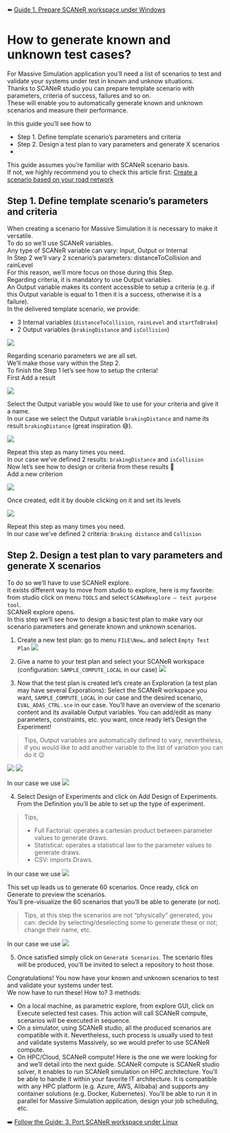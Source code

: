 :arrow_left: [Guide 1. Prepare SCANeR workspace under Windows](HT_Prepare_SCANeR_workspace_under_Windows.md)

# How to generate known and unknown test cases?

For Massive Simulation application you’ll need a list of scenarios to test and validate your systems under test in known and unknow situations.  
Thanks to SCANeR studio you can prepare template scenario with parameters, criteria of success, failures and so on.  
These will enable you to automatically generate known and unknown scenarios and measure their performance.  

In this guide you’ll see how to
- Step 1.	Define template scenario’s parameters and criteria
- Step 2.	Design a test plan to vary parameters and generate X scenarios
- 
This guide assumes you’re familiar with SCANeR scenario basis.  
If not, we highly recommend you to check this article first: [Create a scenario based on your road network](../HT_Create_your_first_test_case/HT_Create_your_first_test_case.md)

## Step 1. Define template scenario’s parameters and criteria

When creating a scenario for Massive Simulation it is necessary to make it versatile.  
To do so we’ll use SCANeR variables.  
Any type of SCANeR variable can vary: Input, Output or Internal  
In Step 2 we’ll vary 2 scenario’s parameters: distanceToCollision and rainLevel  
For this reason, we’ll more focus on those during this Step.  
Regarding criteria, it is mandatory to use Output variables.  
An Output variable makes its content accessible to setup a criteria (e.g. if this Output variable is equal to 1 then it is a success, otherwise it is a failure).  
In the delivered template scenario, we provide:
* 3 Internal variables (`distanceToCollision`, `rainLevel` and `startToBrake`)
* 2 Output variables (`brakingDistance` and `isCollision`)

![](./assets/Variables.png)

Regarding scenario parameters we are all set.  
We’ll make those vary within the Step 2.  
To finish the Step 1 let’s see how to setup the criteria!  
First Add a result  

![](./assets/AddResults.png)

Select the Output variable you would like to use for your criteria and give it a name.  
In our case we select the Output variable `brakingDistance` and name its result `brakingDistance` (great inspiration 😅).

![](./assets/LinkEdition.png)

Repeat this step as many times you need.  
In our case we’ve defined 2 results: `brakingDistance` and `isCollision`  
Now let’s see how to design or criteria from these results 🤔  
Add a new criterion  

![](./assets/AddCriterion.png)

Once created, edit it by double clicking on it and set its levels  

![](./assets/EditCriterion.png)

Repeat this step as many times you need.  
In our case we’ve defined 2 criteria: `Braking distance` and `Collision`  

## Step 2. Design a test plan to vary parameters and generate X scenarios

To do so we’ll have to use SCANeR explore.  
It exists different way to move from studio to explore, here is my favorite: from studio click on menu `TOOLS` and select `SCANeRexplore – test purpose tool`.  
SCANeR explore opens.  
In this step we’ll see how to design a basic test plan to make vary our scenario parameters and generate known and unknown scenarios.  

1. Create a new test plan: go to menu `FILE\New…` and select `Empty Test Plan`
![](./assets/NewTesPlan.png)

2. Give a name to your test plan and select your SCANeR workspace (configuration: `SAMPLE_COMPUTE_LOCAL` in our case)
![](./assets/NewTesPlan2.png)

3. Now that the test plan is created let’s create an Exploration (a test plan may have several Exporations): Select the SCANeR workspace you want, `SAMPLE_COMPUTE_LOCAL` in our case and the desired scenario, `EVAL_ADAS_CTRL.sce` in our case. You’ll have an overview of the scenario content and its available Output variables. You can add/edit as many parameters, constraints, etc. you want, once ready let’s Design the Experiment!

> Tips, Output variables are automatically defined to vary, nevertheless, if you would like to add another variable to the list of variation you can do it 😉

![](./assets/ScenarioSelection.png)
![](./assets/NewExploration.png)

In our case we use
![](./assets/Parameters.png)

4. Select Design of Experiments and click on Add Design of Experiments. From the Definition you’ll be able to set up the type of experiment.

> Tips,
> * Full Factorial: operates a cartesian product between parameter values to generate draws.
> * Statistical: operates a statistical law to the parameter values to generate draws.
> * CSV: imports Draws.

In our case we use
![](./assets/DoE.png)

This set up leads us to generate 60 scenarios. 
Once ready, click on Generate to preview the scenarios.  
You’ll pre-visualize the 60 scenarios that you’ll be able to generate (or not).  

> Tips, at this step the scenarios are not “physically” generated, you can: decide by selecting/deselecting some to generate these or not; change their name, etc.

In our case we use
![](./assets/DoE2.png)

5. Once satisfied simply click on `Generate Scenarios`. The scenario files will be produced, you’ll be invited to select a repository to host those.

Congratulations! You now have your known and unknown scenarios to test and validate your systems under test.  
We now have to run these! How to? 3 methods:
* On a local machine, as parametric explore, from explore GUI, click on Execute selected test cases. This action will call SCANeR compute, scenarios will be executed in sequence.
* On a simulator, using SCANeR studio, all the produced scenarios are compatible with it. Nevertheless, such process is usually used to test and validate systems Massively, so we would prefer to use SCANeR compute.
* On HPC/Cloud, SCANeR compute! Here is the one we were looking for and we’ll detail into the next guide. SCANeR compute is SCANeR studio solver, it enables to run SCANeR simulation on HPC architecture. You’ll be able to handle it within your favorite IT architecture. It is compatible with any HPC platform (e.g. Azure, AWS, Alibaba) and supports any container solutions (e.g. Docker, Kubernetes). You’ll be able to run it in parallel for Massive Simulation application, design your job scheduling, etc.

:arrow_right: [Follow the Guide: 3. Port SCANeR workspace under Linux](HT_Port_SCANeR_workspace_under_Linux.md)



